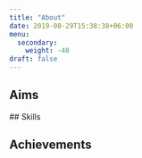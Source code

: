 ```yaml
---
title: "About"
date: 2019-08-29T15:38:38+06:00
menu: 
  secondary:
    weight: -40
draft: false
---
```


## Aims


## Skills

## Achievements
